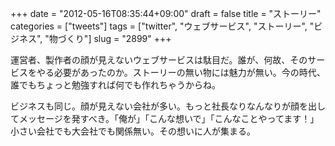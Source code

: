 +++
date = "2012-05-16T08:35:44+09:00"
draft = false
title = "ストーリー"
categories = ["tweets"]
tags = ["twitter", "ウェブサービス", "ストーリー", "ビジネス", "物づくり"]
slug = "2899"
+++

運営者、製作者の顔が見えないウェブサービスは駄目だ。誰が、何故、そのサービスをやる必要があったのか。ストーリーの無い物には魅力が無い。今の時代、誰でもちょっと勉強すれば何でも作れちゃうからね。

ビジネスも同じ。顔が見えない会社が多い。もっと社長なりなんなりが顔を出してメッセージを発すべき。「俺が」「こんな想いで」「こんなことやってます！」小さい会社でも大会社でも関係無い。その想いに人が集まる。
